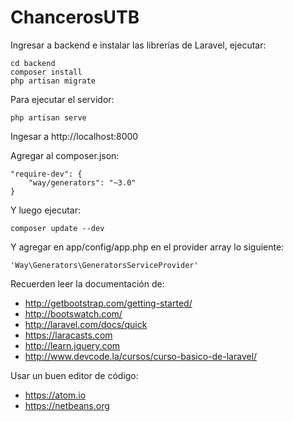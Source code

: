 ChancerosUTB
============

Ingresar a backend e instalar las librerías de Laravel, ejecutar:

    cd backend
    composer install
    php artisan migrate

Para ejecutar el servidor:

    php artisan serve

Ingesar a http://localhost:8000

Agregar al composer.json:

    "require-dev": {
    	"way/generators": "~3.0"
    }

Y luego ejecutar:

    composer update --dev

Y agregar en app/config/app.php en el provider array lo siguiente:

    'Way\Generators\GeneratorsServiceProvider'

Recuerden leer la documentación de:

* http://getbootstrap.com/getting-started/
* http://bootswatch.com/
* http://laravel.com/docs/quick
* https://laracasts.com
* http://learn.jquery.com
* http://www.devcode.la/cursos/curso-basico-de-laravel/

Usar un buen editor de código:

* https://atom.io
* https://netbeans.org

